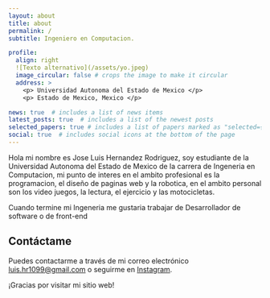 ```yaml
---
layout: about
title: about
permalink: /
subtitle: Ingeniero en Computacion.

profile:
  align: right
  ![Texto alternativo](/assets/yo.jpeg)
  image_circular: false # crops the image to make it circular
  address: >
    <p> Universidad Autonoma del Estado de Mexico </p>
    <p> Estado de Mexico, Mexico </p>

news: true  # includes a list of news items
latest_posts: true  # includes a list of the newest posts
selected_papers: true # includes a list of papers marked as "selected={true}"
social: true  # includes social icons at the bottom of the page
---
```

Hola mi nombre es Jose Luis Hernandez Rodriguez, soy estudiante de la Universidad Autonoma del Estado de Mexico de la carrera de Ingeneria en Computacion, mi punto de interes en el ambito profesional es la programacion, el diseño de paginas web y la robotica, en el ambito personal son los video juegos, la lectura, el ejercicio y las motocicletas. 

Cuando termine mi Ingeneria me gustaria trabajar de Desarrollador de software o de front-end

## Contáctame

Puedes contactarme a través de mi correo electrónico [luis.hr1099@gmail.com](gmail:luis.hr1099@gmail.com) o seguirme en [Instagram](https://www.instagram.com/luis_hr22).

¡Gracias por visitar mi sitio web!